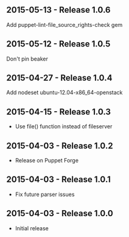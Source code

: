 ## 2015-05-13 - Release 1.0.6

Add puppet-lint-file_source_rights-check gem

## 2015-05-12 - Release 1.0.5

Don't pin beaker

## 2015-04-27 - Release 1.0.4

Add nodeset ubuntu-12.04-x86_64-openstack

## 2015-04-15 - Release 1.0.3

- Use file() function instead of fileserver

## 2015-04-03 - Release 1.0.2

- Release on Puppet Forge

## 2015-04-03 - Release 1.0.1

- Fix future parser issues

## 2015-04-03 - Release 1.0.0

- Initial release

